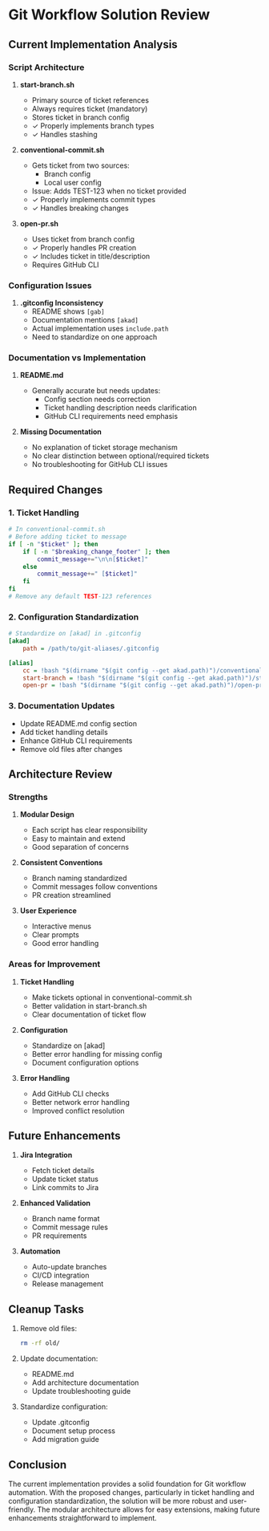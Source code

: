 # Git Workflow Solution Review

## Current Implementation Analysis

### Script Architecture

1. **start-branch.sh**
   - Primary source of ticket references
   - Always requires ticket (mandatory)
   - Stores ticket in branch config
   - ✓ Properly implements branch types
   - ✓ Handles stashing

2. **conventional-commit.sh**
   - Gets ticket from two sources:
     * Branch config
     * Local user config
   - Issue: Adds TEST-123 when no ticket provided
   - ✓ Properly implements commit types
   - ✓ Handles breaking changes

3. **open-pr.sh**
   - Uses ticket from branch config
   - ✓ Properly handles PR creation
   - ✓ Includes ticket in title/description
   - Requires GitHub CLI

### Configuration Issues

1. **.gitconfig Inconsistency**
   - README shows `[gab]`
   - Documentation mentions `[akad]`
   - Actual implementation uses `include.path`
   - Need to standardize on one approach

### Documentation vs Implementation

1. **README.md**
   - Generally accurate but needs updates:
     * Config section needs correction
     * Ticket handling description needs clarification
     * GitHub CLI requirements need emphasis

2. **Missing Documentation**
   - No explanation of ticket storage mechanism
   - No clear distinction between optional/required tickets
   - No troubleshooting for GitHub CLI issues

## Required Changes

### 1. Ticket Handling

```bash
# In conventional-commit.sh
# Before adding ticket to message
if [ -n "$ticket" ]; then
    if [ -n "$breaking_change_footer" ]; then
        commit_message+="\n\n[$ticket]"
    else
        commit_message+=" [$ticket]"
    fi
fi
# Remove any default TEST-123 references
```

### 2. Configuration Standardization

```ini
# Standardize on [akad] in .gitconfig
[akad]
    path = /path/to/git-aliases/.gitconfig

[alias]
    cc = !bash "$(dirname "$(git config --get akad.path)")/conventional-commit.sh"
    start-branch = !bash "$(dirname "$(git config --get akad.path)")/start-branch.sh"
    open-pr = !bash "$(dirname "$(git config --get akad.path)")/open-pr.sh"
```

### 3. Documentation Updates

- Update README.md config section
- Add ticket handling details
- Enhance GitHub CLI requirements
- Remove old files after changes

## Architecture Review

### Strengths

1. **Modular Design**
   - Each script has clear responsibility
   - Easy to maintain and extend
   - Good separation of concerns

2. **Consistent Conventions**
   - Branch naming standardized
   - Commit messages follow conventions
   - PR creation streamlined

3. **User Experience**
   - Interactive menus
   - Clear prompts
   - Good error handling

### Areas for Improvement

1. **Ticket Handling**
   - Make tickets optional in conventional-commit.sh
   - Better validation in start-branch.sh
   - Clear documentation of ticket flow

2. **Configuration**
   - Standardize on [akad]
   - Better error handling for missing config
   - Document configuration options

3. **Error Handling**
   - Add GitHub CLI checks
   - Better network error handling
   - Improved conflict resolution

## Future Enhancements

1. **Jira Integration**
   - Fetch ticket details
   - Update ticket status
   - Link commits to Jira

2. **Enhanced Validation**
   - Branch name format
   - Commit message rules
   - PR requirements

3. **Automation**
   - Auto-update branches
   - CI/CD integration
   - Release management

## Cleanup Tasks

1. Remove old files:
   ```bash
   rm -rf old/
   ```

2. Update documentation:
   - README.md
   - Add architecture documentation
   - Update troubleshooting guide

3. Standardize configuration:
   - Update .gitconfig
   - Document setup process
   - Add migration guide

## Conclusion

The current implementation provides a solid foundation for Git workflow automation. With the proposed changes, particularly in ticket handling and configuration standardization, the solution will be more robust and user-friendly. The modular architecture allows for easy extensions, making future enhancements straightforward to implement.
